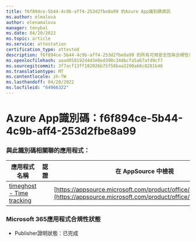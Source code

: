 ```yaml
---
title: f6f894ce-5b44-4c9b-aff4-253d2fbe8a99 的Azure App識別碼資訊
ms.author: elmalova
author: elenamalova
manager: tonybal
ms.date: 04/20/2022
ms.topic: article
ms.service: attestation
certification_type: attested
description: f6f894ce-5b44-4c9b-aff4-253d2fbe8a99 的所有可用安全性與合規性資訊。
ms.openlocfilehash: aaad058192d4d3e0ed390c34dbcfa5a67afd9cf7
ms.sourcegitcommit: 3f7acf13ff182026b75f58baa2290a68c8281b46
ms.translationtype: MT
ms.contentlocale: zh-TW
ms.lasthandoff: 04/20/2022
ms.locfileid: "64966322"
---
```

# <a name="azure-app-id-f6f894ce-5b44-4c9b-aff4-253d2fbe8a99"></a>Azure App識別碼：f6f894ce-5b44-4c9b-aff4-253d2fbe8a99


### <a name="apps-associated-with-this-id"></a>與此識別碼相關聯的應用程式：
| **應用程式名稱** | **認證** | **在 AppSource 中檢視** |
|--------------|---------------|-----------------------|
| [timeghost - Time tracking](../forward/WA200001532.md) |  | [https://appsource.microsoft.com/product/office/WA200001532](https://appsource.microsoft.com/product/office/WA200001532) |

### <a name="microsoft-365-app-compliance-status"></a>Microsoft 365應用程式合規性狀態
- Publisher證明狀態：已完成
